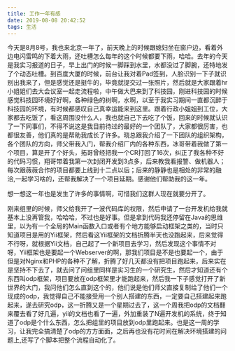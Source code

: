 ```yaml
---
title: 工作一年有感
date: 2019-08-08 20:42:52
tags: 生活
---
```

今天是8月8号，我也来北京一年了，前天晚上的时候跟媳妇坐在窗户边，看着外边电闪雷鸣的下着大雨，还吐槽怎么每年的这个时候都要下雨，哈哈。去年的今天是我实习报道的日子，早上出门的时候一脚踩到水里，水都没过了脚腕，还特地发了个动态吐槽。到百度大厦的时候，前台让我对着Pad签到，人脸识别一下子就识别出我来了，但是感觉还是挺牛的，毕竟就提交过一张照片，然后就是大家跟着hr小姐姐们去大会议室一起走流程啦，中午做大巴来到了科技园，刚进科技园的时候感觉科技园环境好好啊，各种绿色的树啊，水啊，以至于我实习期间一直都沉醉于科技园的环境，有时候都感叹自己真幸运能来到这里。跟着行政小姐姐到工位，大家都去吃饭了，看这周围没什么人，我也就自己下去吃了个饭，回来的时候就认识了一下同事们，不得不说这是我目前待过的最好的一个团队了，大家都很厉害，也都很友善，他们真的是帮助我成长了许多。晓总跟我介绍了一下团队的组织架构，各个团队的方向，师父带我入门，帮我介绍厂内的各种东西，冰哥带着我做了第一个项目，算是开了个好头，拓哥曾经把我一个CR打回了16次，纠正了我各种不好的代码习惯，翔哥带着我第一次封闭开发到3点多，后来教我看报警、做机器人；每次跟薇薇合作的项目都要上线到十二点以后；后来的静静也是相处的非常的融洽,一起学习啥的，还帮我解决了一个项目延期。感谢他们帮助我的这一年。

想一想这一年也是发生了许多的事情啊，可惜我们这群人现在就要分开了。

刚来组里的时候，师父给我开了一波代码库的权限，然后申请了一台开发机给我就基本上没再管我，哈哈哈，不过也是好事。但是拿到代码我还停留在Java的思维里，以为有一个全局的Main函数入口或者有个地方能够启动框架之类的，当时只知道项目是用的Yii框架，然后看这Yii框架的文档折腾半天也没跑起来，后来觉得不行呀，就根据Yii文档，自己起了一个新项目去学习，然后发现这个事情不对呀，Yii框架也是要起一个Webserver的啊，那我们项目是不是也要起一个，由于但是对Nginx和PHP的各种不了解，折腾了好几天都没有把项目跑起来，后来实在是坚持不下去了，就去问了问组里同样是实习生的一个研究生，然后才知道还有个东西叫odp框架，项目要放在odp框架里才能跑起来，然后我一下子感觉打开了新世界的大门，我问他们怎么直到这个的，他们说是他们师父直接复制给了他们一个现成的odp，我觉得自己不能接受用一个别人搭建的东西，一定要自己搭建起来跑起来，遂去研究odp，这一折腾又是一个星期过去了，这一个周我把odp的文档翻来覆去看了好几遍，yii的文档也看了一遍，外加重装了N遍开发机的系统，终于知道了odp是个什么东西，怎么把组里的项目放到odp里跑起来。也是这一周的学习，让我完全搞清楚了odp的方方面面，之后再也没有花时间在解决环境搭建的问题上,还写了个脚本把整个流程自动化了。

